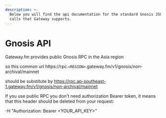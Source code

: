 ```yaml
---
description: >-
  Below you will find the api documentation for the standard Gnosis JSON-RPC
  calls that Gateway supports.
---
```


# Gnosis API
Gateway.fm provides public Gnosis RPC in the Asia region

so this common url https://rpc.`<REGION>`.gateway.fm/v1/gnosis/non-archival/mainnet 

should be substitute by
https://rpc.ap-southeast-1.gateway.fm/v1/gnosis/non-archival/mainnet

If you use public RPC you don't need authorization Bearer token,
it means that this header should be deleted from your request:

-H "Authorization: Bearer <YOUR_API_KEY>" 